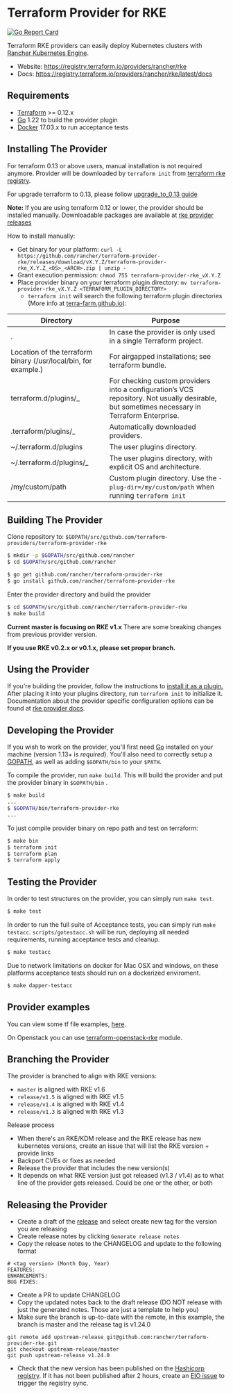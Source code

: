 Terraform Provider for RKE
==================================

[![Go Report Card](https://goreportcard.com/badge/github.com/rancher/terraform-provider-rke)](https://goreportcard.com/report/github.com/rancher/terraform-provider-rke)

Terraform RKE providers can easily deploy Kubernetes clusters with [Rancher Kubernetes Engine](https://github.com/rancher/rke).  

- Website: https://registry.terraform.io/providers/rancher/rke
- Docs: https://registry.terraform.io/providers/rancher/rke/latest/docs

Requirements
------------

- [Terraform](https://www.terraform.io/downloads.html) >= 0.12.x
- [Go](https://golang.org/doc/install) 1.22 to build the provider plugin
- [Docker](https://docs.docker.com/install/) 17.03.x to run acceptance tests

Installing The Provider
-----------------------

For terraform 0.13 or above users, manual installation is not required anymore. Provider will be downloaded by `terraform init` from [terraform rke registry](https://registry.terraform.io/providers/rancher/rke). 

For upgrade terraform to 0.13, please follow [upgrade_to_0.13 guide](https://registry.terraform.io/providers/rancher/rke/latest/docs/guides/upgrade_to_0.13)

**Note:** If you are using terraform 0.12 or lower, the provider should be installed manually. Downloadable packages are available at [rke provider releases](https://github.com/rancher/terraform-provider-rke/releases)

How to install manually:
* Get binary for your platform: `curl -L https://github.com/rancher/terraform-provider-rke/releases/download/vX.Y.Z/terraform-provider-rke_X.Y.Z_<OS>_<ARCH>.zip | unzip -`
* Grant execution permission: `chmod 755 terraform-provider-rke_vX.Y.Z`
* Place provider binary on your terraform plugin directory: `mv terraform-provider-rke_vX.Y.Z <TERRAFORM_PLUGIN_DIRECTORY>`
  * `terraform init` will search the following terraform plugin directories (More info at [terra-farm.github.io](https://terra-farm.github.io/main/installation.html)):

| Directory                                                       | Purpose                                                                                                                                      |
|-----------------------------------------------------------------|----------------------------------------------------------------------------------------------------------------------------------------------|
| .                                                               | In case the provider is only used in a single Terraform project.                                                                             |
| Location of the terraform binary (/usr/local/bin, for example.) | For airgapped installations; see terraform bundle.                                                                                           |
| terraform.d/plugins/<OS>_<ARCH>                                 | For checking custom providers into a configuration’s VCS repository. Not usually desirable, but sometimes necessary in Terraform Enterprise. |
| .terraform/plugins/<OS>_<ARCH>                                  | Automatically downloaded providers.                                                                                                          |
| ~/.terraform.d/plugins                                          | The user plugins directory.                                                                                                                  |
| ~/.terraform.d/plugins/<OS>_<ARCH>                              | The user plugins directory, with explicit OS and architecture.                                                                               |
| /my/custom/path                                                 | Custom plugin directory. Use the `-plug-dir=/my/custom/path` when running `terraform init`                                                   |

Building The Provider
---------------------

Clone repository to: `$GOPATH/src/github.com/terraform-providers/terraform-provider-rke`

```sh
$ mkdir -p $GOPATH/src/github.com/rancher
$ cd $GOPATH/src/github.com/rancher

$ go get github.com/rancher/terraform-provider-rke
$ go install github.com/rancher/terraform-provider-rke
```

Enter the provider directory and build the provider

```sh
$ cd $GOPATH/src/github.com/rancher/terraform-provider-rke
$ make build
```

**Current master is focusing on RKE v1.x** There are some breaking changes from previous provider version.

**If you use RKE v0.2.x or v0.1.x, please set proper branch.**

Using the Provider
------------------

If you're building the provider, follow the instructions to [install it as a plugin.](https://www.terraform.io/docs/plugins/basics.html#installing-a-plugin) After placing it into your plugins directory,  run `terraform init` to initialize it. Documentation about the provider specific configuration options can be found at [rke provider docs](https://registry.terraform.io/providers/rancher/rke/latest/docs).

Developing the Provider
-----------------------

If you wish to work on the provider, you'll first need [Go](http://www.golang.org) installed on your machine (version 1.13+ is *required*). You'll also need to correctly setup a [GOPATH](http://golang.org/doc/code.html#GOPATH), as well as adding `$GOPATH/bin` to your `$PATH`.

To compile the provider, run `make build`. This will build the provider and put the provider binary in `$GOPATH/bin` .

```sh
$ make build
...
$ $GOPATH/bin/terraform-provider-rke
...
```

To just compile provider binary on repo path and test on terraform:

```sh
$ make bin
$ terraform init
$ terraform plan
$ terraform apply
```

Testing the Provider
--------------------

In order to test structures on the provider, you can simply run `make test`.

```sh
$ make test
```

In order to run the full suite of Acceptance tests, you can simply run `make testacc`. `scripts/gotestacc.sh` will be run, deploying all needed requirements, running acceptance tests and cleanup.

```sh
$ make testacc
```

Due to network limitations on docker for Mac OSX and windows, on these platforms acceptance tests should run on a dockerized enviroment.

```sh
$ make dapper-testacc
```

Provider examples
-----------------

You can view some tf file examples, [here](examples).

On Openstack you can use [terraform-openstack-rke](https://github.com/remche/terraform-openstack-rke) module.

Branching the Provider
---------------------------

The provider is branched to align with RKE versions:

- `master` is aligned with RKE v1.6
- `release/v1.5` is aligned with RKE v1.5
- `release/v1.4` is aligned with RKE v1.4
- `release/v1.3` is aligned with RKE v1.3 

Release process

* When there's an RKE/KDM release and the RKE release has new kubernetes versions, create an issue that will list the RKE version + provide links
* Backport CVEs or fixes as needed
* Release the provider that includes the new version(s)
* It depends on what RKE version just got released (v1.3 / v1.4) as to what line of the provider gets released. Could be one or the other, or both

Releasing the Provider
---------------------------

* Create a draft of the [release](https://github.com/rancher/terraform-provider-rke/releases) and select create new tag for the version you are releasing
* Create release notes by clicking `Generate release notes`
* Copy the release notes to the CHANGELOG and update to the following format

```
# <tag version> (Month Day, Year)
FEATURES:
ENHANCEMENTS:
BUG FIXES:
```

* Create a PR to update CHANGELOG
* Copy the updated notes back to the draft release (DO NOT release with just the generated notes. Those are just a template to help you)
* Make sure the branch is up-to-date with the remote, in this example, the branch is master and the release tag is v1.24.0

```
git remote add upstream-release git@github.com:rancher/terraform-provider-rke.git
git checkout upstream-release/master
git push upstream-release v1.24.0
```
* Check that the new version has been published on the [Hashicorp registry](https://registry.terraform.io/providers/rancher/rke/latest). If it has not been published after 2 hours, create an [EIO issue](https://github.com/rancherlabs/eio) to trigger the registry sync.
